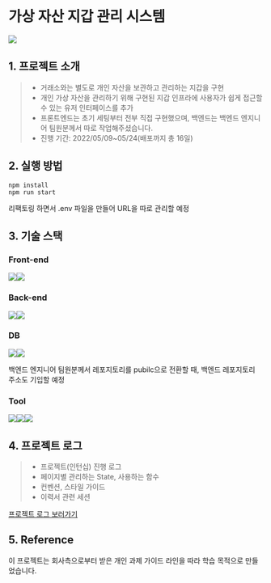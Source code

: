 # 가상 자산 지갑 관리 시스템

<img src="https://s3.us-west-2.amazonaws.com/secure.notion-static.com/5b47968c-ba92-4fb6-8bd8-7839c705582b/%E1%84%89%E1%85%B3%E1%84%8F%E1%85%B3%E1%84%85%E1%85%B5%E1%86%AB%E1%84%89%E1%85%A3%E1%86%BA_2022-05-30_%E1%84%8B%E1%85%A9%E1%84%92%E1%85%AE_4.36.02.png?X-Amz-Algorithm=AWS4-HMAC-SHA256&X-Amz-Content-Sha256=UNSIGNED-PAYLOAD&X-Amz-Credential=AKIAT73L2G45EIPT3X45%2F20220530%2Fus-west-2%2Fs3%2Faws4_request&X-Amz-Date=20220530T075318Z&X-Amz-Expires=86400&X-Amz-Signature=4a08a4999388de23e672b7e1eaa65949d3eec82aeb7cc8df0036595558cd1911&X-Amz-SignedHeaders=host&response-content-disposition=filename%20%3D%22%25E1%2584%2589%25E1%2585%25B3%25E1%2584%258F%25E1%2585%25B3%25E1%2584%2585%25E1%2585%25B5%25E1%2586%25AB%25E1%2584%2589%25E1%2585%25A3%25E1%2586%25BA%25202022-05-30%2520%25E1%2584%258B%25E1%2585%25A9%25E1%2584%2592%25E1%2585%25AE%25204.36.02.png%22&x-id=GetObject">

## 1. 프로젝트 소개

> - 거래소와는 별도로 개인 자산을 보관하고 관리하는 지갑을 구현
> - 개인 가상 자산을 관리하기 위해 구현된 지갑 인프라에 사용자가 쉽게 접근할 수 있는 유저 인터페이스를 추가
> - 프론트엔드는 초기 세팅부터 전부 직접 구현했으며, 백엔드는 백엔드 엔지니어 팀원분께서 따로 작업해주셨습니다.
> - 진행 기간: 2022/05/09~05/24(배포까지 총 16일)
  
  
## 2. 실행 방법

```
npm install
npm run start
```

리팩토링 하면서 .env 파일을 만들어 URL을 따로 관리할 예정
  
  
## 3. 기술 스택

### Front-end

<img src="https://img.shields.io/badge/react-61DAFB?style=for-the-badge&logo=react&logoColor=black"><img src="https://img.shields.io/badge/styledcomponents-DB7093?style=for-the-badge&logo=styled-components&logoColor=black">

### Back-end

<img src="https://img.shields.io/badge/node.js-339933?style=for-the-badge&logo=Node.js&logoColor=white"><img src="https://img.shields.io/badge/express-000000?style=for-the-badge&logo=express&logoColor=white">

### DB

<img src="https://img.shields.io/badge/mysql-4479A1?style=for-the-badge&logo=mysql&logoColor=white"><img src="https://img.shields.io/badge/prisma-2D3748?style=for-the-badge&logo=prisma&logoColor=white">

백엔드 엔지니어 팀원분께서 레포지토리를 pubilc으로 전환할 때, 백엔드 레포지토리 주소도 기입할 예정

### Tool

<img src="https://img.shields.io/badge/github-181717?style=for-the-badge&logo=github&logoColor=white"><img src="https://img.shields.io/badge/notion-181717?style=for-the-badge&logo=notion&logoColor=white"><img src="https://img.shields.io/badge/slack-4A154B?style=for-the-badge&logo=slack&logoColor=white">
  
  
## 4. 프로젝트 로그

> - 프로젝트(인턴십) 진행 로그
> - 페이지별 관리하는 State, 사용하는 함수
> - 컨벤션, 스타일 가이드
> - 이력서 관련 세션

[프로젝트 로그 보러가기](https://calico-satellite-06e.notion.site/0176a96c2ab144baa7b37f67fe48e019)
  
  
## 5. Reference

이 프로젝트는 회사측으로부터 받은 개인 과제 가이드 라인을 따라 학습 목적으로 만들었습니다.
